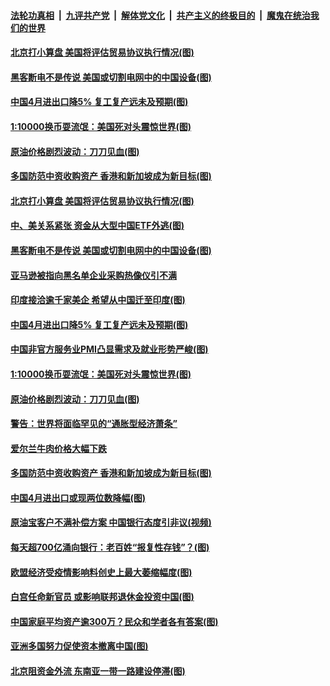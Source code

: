

####  [法轮功真相](../../../../basic/blob/master/README.md?t=05080202) &nbsp;|&nbsp; [九评共产党](../../../../9ping.md/blob/master/README.md?t=05080202) &nbsp;|&nbsp; [解体党文化](../../../../jtdwh.md/blob/master/README.md?t=05080202)  &nbsp;|&nbsp; [共产主义的终极目的](../../../../gczydzjmd.md/blob/master/README.md?t=05080202) &nbsp;|&nbsp; [魔鬼在统治我们的世界](../../../../mgztzwmdsj.md/blob/master/README.md?t=05080202) 

#### [北京打小算盘 美国将评估贸易协议执行情况(图)](../pages/p5/932436.md?t=05080202) 

#### [黑客断电不是传说 美国或切割电网中的中国设备(图)](../pages/p5/932431.md?t=05080202) 

#### [中国4月进出口降5% 复工复产远未及预期(图)](../pages/p5/932412.md?t=05080202) 

#### [1:10000换币耍流氓：美国死对头震惊世界(图)](../pages/p5/932388.md?t=05080202) 

#### [原油价格剧烈波动：刀刀见血(图)](../pages/p5/932369.md?t=05080202) 

#### [多国防范中资收购资产 香港和新加坡成为新目标(图)](../pages/p5/932357.md?t=05080202) 

#### [北京打小算盘 美国将评估贸易协议执行情况(图)](../pages/p5/932436.md?t=05080202) 

#### [中、美关系紧张 资金从大型中国ETF外逃(图)](../pages/p5/932434.md?t=05080202) 

#### [黑客断电不是传说 美国或切割电网中的中国设备(图)](../pages/p5/932431.md?t=05080202) 

#### [亚马逊被指向黑名单企业采购热像仪引不满](../pages/p5/932430.md?t=05080202) 

#### [印度接洽逾千家美企 希望从中国迁至印度(图)](../pages/p5/932428.md?t=05080202) 

#### [中国4月进出口降5% 复工复产远未及预期(图)](../pages/p5/932412.md?t=05080202) 

#### [中国非官方服务业PMI凸显需求及就业形势严峻(图)](../pages/p5/932423.md?t=05080202) 

#### [1:10000换币耍流氓：美国死对头震惊世界(图)](../pages/p5/932388.md?t=05080202) 

#### [原油价格剧烈波动：刀刀见血(图)](../pages/p5/932369.md?t=05080202) 

#### [警告：世界将面临罕见的“通胀型经济萧条”](../pages/p5/932375.md?t=05080202) 

#### [爱尔兰牛肉价格大幅下跌](../pages/p5/932381.md?t=05080202) 

#### [多国防范中资收购资产 香港和新加坡成为新目标(图)](../pages/p5/932357.md?t=05080202) 

#### [中国4月进出口或现两位数降幅(图)](../pages/p5/932379.md?t=05080202) 

#### [原油宝客户不满补偿方案 中国银行态度引非议(视频)](../pages/p5/932352.md?t=05080202) 

#### [每天超700亿涌向银行：老百姓“报复性存钱”？(图)](../pages/p5/932374.md?t=05080202) 

#### [欧盟经济受疫情影响料创史上最大萎缩幅度(图)](../pages/p5/932340.md?t=05080202) 

#### [白宫任命新官员 或影响联邦退休金投资中国(图)](../pages/p5/932331.md?t=05080202) 

#### [中国家庭平均资产逾300万？民众和学者各有答案(图)](../pages/p5/932318.md?t=05080202) 

#### [亚洲多国努力促使资本撤离中国(图)](../pages/p5/932302.md?t=05080202) 

#### [北京阻资金外流 东南亚一带一路建设停滞(图)](../pages/p5/932300.md?t=05080202) 


